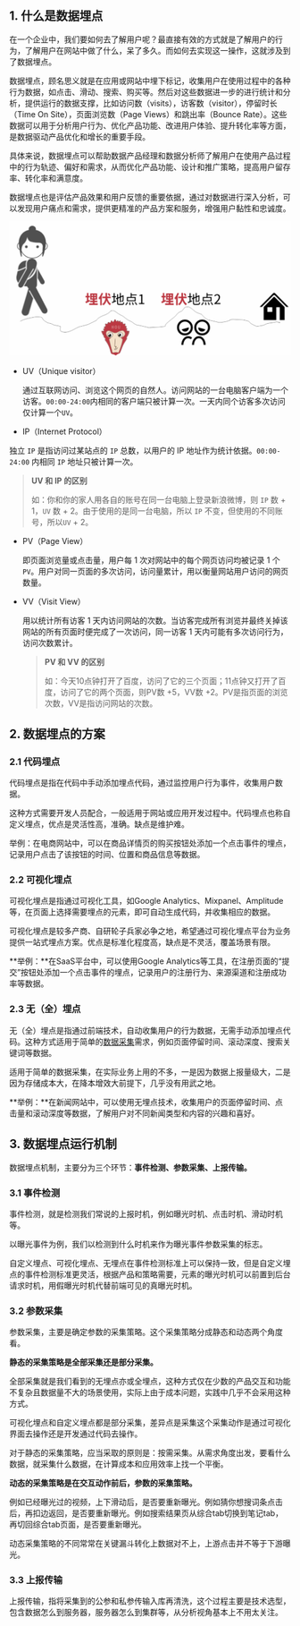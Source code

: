 ## 1. 什么是数据埋点

在一个企业中，我们要如何去了解用户呢？最直接有效的方式就是了解用户的行为，了解用户在网站中做了什么，呆了多久。而如何去实现这一操作，这就涉及到了数据埋点。

数据埋点，顾名思义就是在应用或网站中埋下标记，收集用户在使用过程中的各种行为数据，如点击、滑动、搜索、购买等。然后对这些数据进一步的进行统计和分析，提供运行的数据支撑，比如访问数（visits），访客数（visitor），停留时长（Time On Site），页面浏览数（Page Views）和跳出率（Bounce Rate）。这些数据可以用于分析用户行为、优化产品功能、改进用户体验、提升转化率等方面，是数据驱动产品优化和增长的重要手段。

具体来说，数据埋点可以帮助数据产品经理和数据分析师了解用户在使用产品过程中的行为轨迹、偏好和需求，从而优化产品功能、设计和推广策略，提高用户留存率、转化率和满意度。

数据埋点也是评估产品效果和用户反馈的重要依据，通过对数据进行深入分析，可以发现用户痛点和需求，提供更精准的产品方案和服务，增强用户黏性和忠诚度。

![数据埋点](./images/tracking.png)

- UV（Unique visitor）

  通过互联网访问、浏览这个网页的自然人。访问网站的一台电脑客户端为一个访客。`00:00-24:00`内相同的客户端只被计算一次。一天内同个访客多次访问仅计算一个`UV`。

-  IP（Internet Protocol）

  独立 `IP` 是指访问过某站点的 `IP` 总数，以用户的 IP 地址作为统计依据。`00:00-24:00` 内相同 `IP` 地址只被计算一次。

  > **UV 和 IP 的区别**
  >
  > 如：你和你的家人用各自的账号在同一台电脑上登录新浪微博，则 `IP` 数 + 1，`UV` 数 + 2。由于使用的是同一台电脑，所以 `IP` 不变，但使用的不同账号，所以`UV` + 2。

- PV（Page View）

  即页面浏览量或点击量，用户每 1 次对网站中的每个网页访问均被记录 1 个`PV`。用户对同一页面的多次访问，访问量累计，用以衡量网站用户访问的网页数量。

- VV（Visit View）

  用以统计所有访客 1 天内访问网站的次数。当访客完成所有浏览并最终关掉该网站的所有页面时便完成了一次访问，同一访客 1 天内可能有多次访问行为，访问次数累计。

  > **PV 和 VV 的区别**
  >
  > 如：今天10点钟打开了百度，访问了它的三个页面；11点钟又打开了百度，访问了它的两个页面，则PV数 +5，VV数 +2。PV是指页面的浏览次数，VV是指访问网站的次数。

## 2. 数据埋点的方案

### 2.1 代码埋点

代码埋点是指在代码中手动添加埋点代码，通过监控用户行为事件，收集用户数据。

这种方式需要开发人员配合，一般适用于网站或应用开发过程中。代码埋点也称自定义埋点，优点是灵活性高，准确。缺点是维护难。

举例：在电商网站中，可以在商品详情页的购买按钮处添加一个点击事件的埋点，记录用户点击了该按钮的时间、位置和商品信息等数据。

### 2.2 可视化埋点

可视化埋点是指通过可视化工具，如Google Analytics、Mixpanel、Amplitude等，在页面上选择需要埋点的元素，即可自动生成代码，并收集相应的数据。

可视化埋点是较多产商、自研轮子兵家必争之地，希望通过可视化埋点平台为业务提供一站式埋点方案。优点是标准化程度高，缺点是不灵活，覆盖场景有限。

**举例：**在SaaS平台中，可以使用Google Analytics等工具，在注册页面的“提交”按钮处添加一个点击事件的埋点，记录用户的注册行为、来源渠道和注册成功率等数据。

### 2.3 **无（全）埋点**

无（全）埋点是指通过前端技术，自动收集用户的行为数据，无需手动添加埋点代码。这种方式适用于简单的[数据采集](https://cloud.tencent.com/solution/data-collect-and-label-service?from_column=20065&from=20065)需求，例如页面停留时间、滚动深度、搜索关键词等数据。

适用于简单的数据采集，在实际业务上用的不多，一是因为数据上报量级大，二是因为存储成本大，在降本增效大前提下，几乎没有用武之地。

**举例：**在新闻网站中，可以使用无埋点技术，收集用户的页面停留时间、点击量和滚动深度等数据，了解用户对不同新闻类型和内容的兴趣和喜好。

## 3. 数据埋点运行机制

数据埋点机制，主要分为三个环节：**事件检测、参数采集、上报传输。**

### 3.1 事件检测

事件检测，就是检测我们常说的上报时机，例如曝光时机、点击时机、滑动时机等。

以曝光事件为例，我们以检测到什么时机来作为曝光事件参数采集的标志。

自定义埋点、可视化埋点、无埋点在事件检测标准上可以保持一致，但是自定义埋点的事件检测标准更灵活，根据产品和策略需要，元素的曝光时机可以前置到后台请求时机，用假曝光时机代替前端可见的真曝光时机。

### 3.2 参数采集

参数采集，主要是确定参数的采集策略。这个采集策略分成静态和动态两个角度看。

**静态的采集策略是全部采集还是部分采集。**

全部采集就是我们看到的无埋点亦或全埋点，这种方式仅在少数的产品交互和功能不复杂且数据量不大的场景使用，实际上由于成本问题，实践中几乎不会采用这种方式。

可视化埋点和自定义埋点都是部分采集，差异点是采集这个采集动作是通过可视化界面去操作还是开发通过代码去操作。

对于静态的采集策略，应当采取的原则是：按需采集。从需求角度出发，要看什么数据，就采集什么数据，在计算成本和应用效率上找一个平衡。

**动态的采集策略是在交互动作前后，参数的采集策略。**

例如已经曝光过的视频，上下滑动后，是否要重新曝光。例如猜你想搜词条点击后，再扣边返回，是否要重新曝光。例如搜索结果页从综合tab切换到笔记tab，再切回综合tab页面，是否要重新曝光。

动态采集策略的不同常常在关键漏斗转化上数据对不上，上游点击并不等于下游曝光。

### 3.3 上报传输

上报传输，指将采集到的公参和私参传输入库再清洗，这个过程主要是技术选型，包含数据怎么到服务器，服务器怎么到集群等，从分析视角基本上不用太关注。
